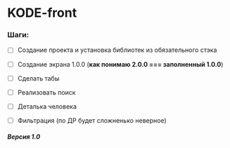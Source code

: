 # KODE-front

### Шаги:
- [ ] Создание проекта и установка библиотек из обязательного стэка
- [ ] Создание экрана 1.0.0 (**как понимаю 2.0.0 === заполненный 1.0.0**)
- [ ] Сделать табы
- [ ] Реализовать поиск
- [ ] Деталька человека
- [ ] Фильтрация (по ДР будет сложненько неверное)


##### Версия 1.0
